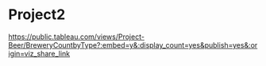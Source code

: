 # Project2
https://public.tableau.com/views/Project-Beer/BreweryCountbyType?:embed=y&:display_count=yes&publish=yes&:origin=viz_share_link
